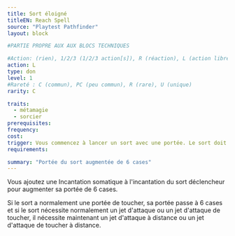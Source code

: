 ```yaml
---
title: Sort éloigné
titleEN: Reach Spell
source: "Playtest Pathfinder"
layout: block

#PARTIE PROPRE AUX AUX BLOCS TECHNIQUES

#Action: (rien), 1/2/3 (1/2/3 action[s]), R (réaction), L (action libre)
action: L
type: don
level: 1
#Rareté : C (commun), PC (peu commun), R (rare), U (unique)
rarity: C

traits:
  - métamagie
  - sorcier
prerequisites:
frequency: 
cost:
trigger: Vous commencez à lancer un sort avec une portée. Le sort doit avoir maximum 2 actions d'incantation.
requirements: 

summary: "Portée du sort augmentée de 6 cases"
---
```


Vous ajoutez une Incantation somatique à l'incantation du sort déclencheur pour augmenter sa portée de 6 cases. 

Si le sort a normalement une portée de toucher, sa portée passe à 6 cases et si le sort nécessite normalement un jet d'attaque ou un jet d'attaque de toucher, il nécessite maintenant un jet d'attaque à distance ou un jet d'attaque de toucher à distance.